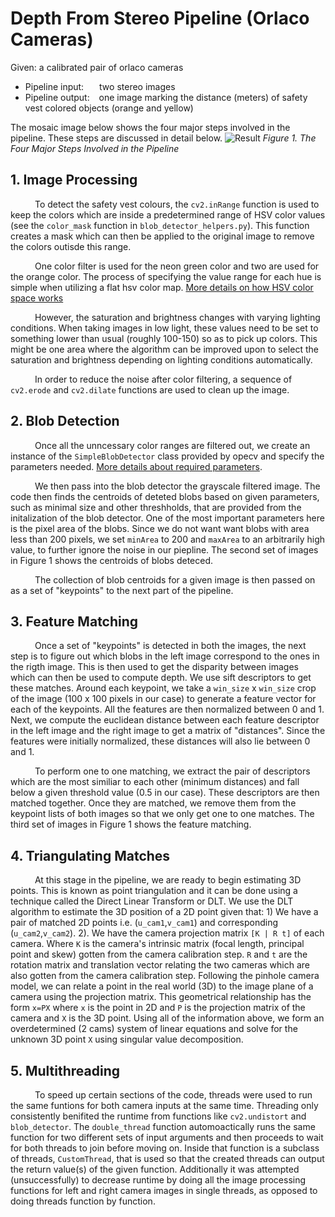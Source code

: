 # Depth From Stereo Pipeline (Orlaco Cameras)

Given: a calibrated pair of orlaco cameras

- Pipeline input: &ensp;&ensp;&ensp;two stereo images
- Pipeline output: &ensp; one image marking the distance (meters) of safety vest colored objects (orange and yellow)

The mosaic image below shows the four major steps involved in the pipeline. These steps are discussed in detail below.
![Result](Stereovision_input_data/07_20_2022/tl_data_o1/results/mosaic0.jpg?raw=true)
_Figure 1. The Four Major Steps Involved in the Pipeline_

## 1. Image Processing
&ensp;&ensp;&ensp;&ensp;&ensp;
 To detect the safety vest colours, the `cv2.inRange` function is used to keep the colors which are inside a predetermined range of HSV color values (see the `color_mask` function in `blob_detector_helpers.py`). This function creates a mask which can then be applied to the original image to remove the colors outisde this range. 

&ensp;&ensp;&ensp;&ensp;&ensp;
 One color filter is used for the neon green color and two are used for the orange color. The process of specifying the value range for each hue is simple when utilizing a flat hsv color map. [More details on how HSV color space works](https://cvexplained.wordpress.com/2020/04/28/color-detection-hsv/)

&ensp;&ensp;&ensp;&ensp;&ensp;
 However, the saturation and brightness changes with varying lighting conditions. When taking images in low light, these values need to be set to something lower than usual (roughly 100-150) so as to pick up colors. This might be one area where the algorithm can be improved upon to select the saturation and brightness depending on lighting conditions automatically.

&ensp;&ensp;&ensp;&ensp;&ensp;
 In order to reduce the noise after color filtering, a sequence of `cv2.erode` and `cv2.dilate` functions are used to clean up the image.

## 2. Blob Detection
&ensp;&ensp;&ensp;&ensp;&ensp;
 Once all the unncessary color ranges are filtered out, we create an instance of the `SimpleBlobDetector` class provided by opecv and specify the parameters needed. [More details about required parameters](https://learnopencv.com/blob-detection-using-opencv-python-c/). 

&ensp;&ensp;&ensp;&ensp;&ensp;
 We then pass into the blob detector the grayscale filtered image. The code then finds the centroids of deteted blobs based on given parameters, such as minimal size and other threshholds, that are provided from the initalization of the blob detector. One of the most important parameters here is the pixel area of the blobs. Since we do not want want blobs with area less than 200 pixels, we set `minArea` to 200 and `maxArea` to an arbitrarily high value, to further ignore the noise in our piepline. The second set of images in Figure 1 shows the centroids of blobs deteced.

&ensp;&ensp;&ensp;&ensp;&ensp;
 The collection of blob centroids for a given image is then passed on as a set of "keypoints" to the next part of the pipeline.

## 3. Feature Matching
&ensp;&ensp;&ensp;&ensp;&ensp;
 Once a set of "keypoints" is detected in both the images, the next step is to figure out which blobs in the left image correspond to the ones in the rigth image. This is then used to get the disparity between images which can then be used to compute depth. We use sift descriptors to get these matches. Around each keypoint, we take a `win_size` x `win_size` crop of the image (100 x 100 pixels in our case) to generate a feature vector for each of the keypoints. All the features are then normalized between 0 and 1. Next, we compute the euclidean distance between each feature descriptor in the left image and the right image to get a matrix of "distances". Since the features were initially normalized, these distances will also lie between 0 and 1. 

&ensp;&ensp;&ensp;&ensp;&ensp;
 To perform one to one matching, we extract the pair of descriptors which are the most similiar to each other (minimum distances) and fall below a given threshold value (0.5 in our case). These descriptors are then matched together. Once they are matched, we remove them from the keypoint lists of both images so that we only get one to one matches. The third set of images in Figure 1 shows the feature matching.

## 4. Triangulating Matches
&ensp;&ensp;&ensp;&ensp;&ensp;
 At this stage in the pipeline, we are ready to begin estimating 3D points. This is known as point triangulation and it can be done using a technique called the Direct Linear Transform or DLT. We use the DLT algorithm to estimate the 3D position of a 2D point given that: 1) We have a pair of matched 2D points i.e. (`u_cam1`,`v_cam1`) and corresponding (`u_cam2`,`v_cam2`). 2). We have the camera projection matrix `[K | R t]` of each camera. Where `K` is the camera's intrinsic matrix (focal length, principal point and skew) gotten from the camera calibration step. `R` and `t` are the rotation matrix and translation vector relating the two cameras which are also gotten from the camera calibration step. Following the pinhole camera model, we can relate a point in the real world (3D) to the image plane of a camera using the projection matrix. This geometrical relationship has the form `x=PX` where `x` is the point in 2D and `P` is the projection matrix of the camera and `X` is the 3D point. Using all of the information above, we form an overdetermined (2 cams) system of linear equations and solve for the unknown 3D point `X` using singular value decomposition.

## 5. Multithreading
&ensp;&ensp;&ensp;&ensp;&ensp;
 To speed up certain sections of the code, threads were used to run the same funtions for both camera inputs at the same time. Threading only consistently benifited the runtime from functions like `cv2.undistort` and `blob_detector`. The `double_thread` function automoactically runs the same function for two different sets of input arguments and then proceeds to wait for both threads to join before moving on. Inside that function is a subclass of threads, `CustomThread`, that is used so that the created threads can output the return value(s) of the given function. Additionally it was attempted (unsuccessfully) to decrease runtime by doing all the image processing functions for left and right camera images in single threads, as opposed to doing threads function by function.


